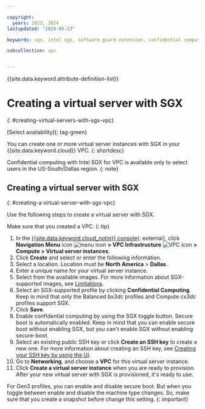 ```yaml
---

copyright:
  years: 2023, 2024
lastupdated: "2024-05-23"

keywords: sgx, intel sgx, software guard extension, confidential computing, trusted execution environment, TEE, data protection

subcollection: vpc


---
```


{{site.data.keyword.attribute-definition-list}}

# Creating a virtual server with SGX
{: #creating-virtual-servers-with-sgx-vpc}

[Select availability]{: tag-green}

You can create one or more virtual server instances with SGX in your {{site.data.keyword.cloud}} VPC.
{: shortdesc}

Confidential computing with Intel SGX for VPC is available only to select users in the US-South/Dallas region.
{: note}

## Creating a virtual server with SGX
{: #creating-a virtual-server-with-sgx-vpc}

Use the following steps to create a virtual server with SGX.

Make sure that you created a VPC.
{: tip}

1. In the [{{site.data.keyword.cloud_notm}} console](/login){: external}, click **Navigation Menu** icon ![menu icon](../icons/icon_hamburger.svg) **> VPC Infrastructure** ![VPC icon](../../icons/vpc.svg) **> Compute > Virtual server instances**.
1. Click **Create** and select or enter the following information.
1. Select a location. Location must be **North America** > **Dallas**.
1. Enter a unique name for your virtual server instance.
1. Select from the available images. For more information about SGX-supported images, see [Limitations](/docs/vpc?topic=vpc-about-sgx-vpc#limitations-confidential-computing-vpc-sgx).
1. Select an SGX-supported profile by clicking **Confidential Computing**. Keep in mind that only the Balanced _bx3dc_ profiles and Compute _cx3dc_ profiles support SGX.
1. Click **Save**.
1. Enable confidential computing by using the SGX toggle button. Secure boot is automatically enabled. Keep in mind that you can enable secure boot without enabling SGX, but you can't enable SGX without enabling secure-boot.
1. Select an existing public SSH key or click **Create an SSH key** to create a new one. For more information about creating an SSH key, see [Creating your SSH key by using the UI](/docs/vpc?topic=vpc-ssh-keys&interface=ui#generate-ssh-keys-ui).
1. Go to **Networking**, and choose a **VPC** for this virtual server instance.
1. Click **Create a virtual server instance** when you are ready to provision. After your new virtual server with SGX is provisioned, it's ready to use.

For Gen3 profiles, you can enable and disable secure boot. But when you toggle between enable and disable the machine type changes. So, make sure that you create a snapshot before change this setting.
{: important}
